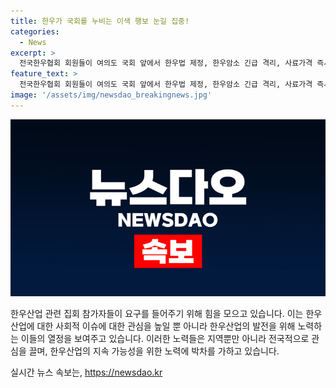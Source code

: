 ```yaml
---
title: 한우가 국회를 누비는 이색 행보 눈길 집중!
categories:
  - News
excerpt: >
  전국한우협회 회원들이 여의도 국회 앞에서 한우법 제정, 한우암소 긴급 격리, 사료가격 즉시 인하를 요구하는 집회를 열었다. 참가자들은 한우 모형을 반납하며 항의하고, 우사를 부수는 퍼포먼스를 선보였다. 이후 국회를 향해 행진하며 경찰 바리케이드 앞에서도 항의하고 있었다.
feature_text: >
  전국한우협회 회원들이 여의도 국회 앞에서 한우법 제정, 한우암소 긴급 격리, 사료가격 즉시 인하를 요구하는 집회를 열었다. 참가자들은 한우 모형을 반납하며 항의하고, 우사를 부수는 퍼포먼스를 선보였다. 이후 국회를 향해 행진하며 경찰 바리케이드 앞에서도 항의하고 있었다.
image: '/assets/img/newsdao_breakingnews.jpg'
---
```


<p><img src="/assets/img/newsdao_breakingnews.jpg" alt="bookingtag 속보" /></p>

<p>한우산업 관련 집회 참가자들이 요구를 들어주기 위해 힘을 모으고 있습니다. 이는 한우산업에 대한 사회적 이슈에 대한 관심을 높일 뿐 아니라 한우산업의 발전을 위해 노력하는 이들의 열정을 보여주고 있습니다. 이러한 노력들은 지역뿐만 아니라 전국적으로 관심을 끌며, 한우산업의 지속 가능성을 위한 노력에 박차를 가하고 있습니다.</p>
실시간 뉴스 속보는, <a href="https://newsdao.kr" rel="dofollow">https://newsdao.kr</a>


